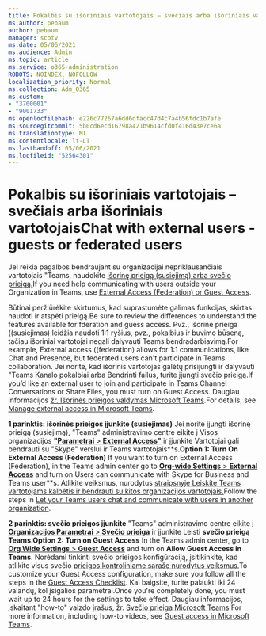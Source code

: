 ```yaml
---
title: Pokalbis su išoriniais vartotojais – svečiais arba išoriniais vartotojais
ms.author: pebaum
author: pebaum
manager: scotv
ms.date: 05/06/2021
ms.audience: Admin
ms.topic: article
ms.service: o365-administration
ROBOTS: NOINDEX, NOFOLLOW
localization_priority: Normal
ms.collection: Adm_O365
ms.custom:
- "3700001"
- "9001733"
ms.openlocfilehash: e226c77267a6dd6dfacc47d4c7a4b56fdc1b7afe
ms.sourcegitcommit: 5b0cd6ecd16798a421b9614cfd0f416d43e7ce6a
ms.translationtype: MT
ms.contentlocale: lt-LT
ms.lasthandoff: 05/06/2021
ms.locfileid: "52564301"
---
```

# <a name="chat-with-external-users---guests-or-federated-users"></a><span data-ttu-id="8afb8-102">Pokalbis su išoriniais vartotojais – svečiais arba išoriniais vartotojais</span><span class="sxs-lookup"><span data-stu-id="8afb8-102">Chat with external users - guests or federated users</span></span>

<span data-ttu-id="8afb8-103">Jei reikia pagalbos bendraujant su organizacijai nepriklausančiais vartotojais "Teams, naudokite [išorinę prieigą (susiejimą) arba svečio prieigą.](https://docs.microsoft.com/microsoftteams/manage-external-access#external-access-vs-guest-access)</span><span class="sxs-lookup"><span data-stu-id="8afb8-103">If you need help communicating with users outside your Organization in Teams, use [External Access (Federation) or Guest Access](https://docs.microsoft.com/microsoftteams/manage-external-access#external-access-vs-guest-access).</span></span>

<span data-ttu-id="8afb8-104">Būtinai peržiūrėkite skirtumus, kad suprastumėte galimas funkcijas, skirtas naudoti ir atspėti prieigą.</span><span class="sxs-lookup"><span data-stu-id="8afb8-104">Be sure to review the differences to understand the features available for fderation and guess access.</span></span> <span data-ttu-id="8afb8-105">Pvz., išorinė prieiga ((susiejimas) leidžia naudoti 1:1 ryšius, pvz., pokalbius ir buvimo būseną, tačiau išoriniai vartotojai negali dalyvauti Teams bendradarbiavimą.</span><span class="sxs-lookup"><span data-stu-id="8afb8-105">For example, External access ((federation) allows for 1:1 communications, like Chat and Presence, but federated users can't participate in Teams collaboration.</span></span> <span data-ttu-id="8afb8-106">Jei norite, kad išorinis vartotojas galėtų prisijungti ir dalyvauti "Teams Kanalo pokalbiai arba Bendrinti failus, turite įjungti svečio prieigą.</span><span class="sxs-lookup"><span data-stu-id="8afb8-106">If you’d like an external user to join and participate in Teams Channel Conversations or Share Files, you must turn on Guest Access.</span></span> <span data-ttu-id="8afb8-107">Daugiau informacijos [žr. Išorinės prieigos valdymas Microsoft Teams](https://docs.microsoft.com/microsoftteams/manage-external-access#external-access-vs-guest-access).</span><span class="sxs-lookup"><span data-stu-id="8afb8-107">For details, see [Manage external access in Microsoft Teams](https://docs.microsoft.com/microsoftteams/manage-external-access#external-access-vs-guest-access).</span></span>

<span data-ttu-id="8afb8-108">**1 parinktis: išorinės prieigos įjunkite (susiejimas)** Jei norite įjungti išorinę prieigą (susiejimą), "Teams" administravimo centre eikite į Visos organizacijos [ **"Parametrai**  >  **External Access"**](https://admin.teams.microsoft.com/company-wide-settings/external-communications) ir įjunkite Vartotojai gali bendrauti su "Skype" verslui ir Teams vartotojais\*\*s.</span><span class="sxs-lookup"><span data-stu-id="8afb8-108">**Option 1: Turn On External Access (Federation)** If you want to turn on External Access (Federation), in the Teams admin center go to [**Org-wide Settings** > **External Access**](https://admin.teams.microsoft.com/company-wide-settings/external-communications) and turn on Users can communicate with Skype for Business and Teams user\*\*s.</span></span> <span data-ttu-id="8afb8-109">Atlikite veiksmus, nurodytus [straipsnyje Leiskite Teams vartotojams kalbėtis ir bendrauti su kitos organizacijos vartotojais.](https://docs.microsoft.com/microsoftteams/manage-external-access#let-your-teams-users-chat-and-communicate-with-users-in-another-organization)</span><span class="sxs-lookup"><span data-stu-id="8afb8-109">Follow the steps in [Let your Teams users chat and communicate with users in another organization](https://docs.microsoft.com/microsoftteams/manage-external-access#let-your-teams-users-chat-and-communicate-with-users-in-another-organization).</span></span>

<span data-ttu-id="8afb8-110">**2 parinktis: svečio prieigos įjunkite** "Teams" administravimo centre eikite į [ **Organizacijos Parametrai**  >  **Svečio prieiga**](https://admin.teams.microsoft.com/company-wide-settings/guest-configuration) ir įjunkite Leisti **svečio prieigą Teams**.</span><span class="sxs-lookup"><span data-stu-id="8afb8-110">**Option 2: Turn on Guest Access** In the Teams admin center, go to [**Org Wide Settings** > **Guest Access**](https://admin.teams.microsoft.com/company-wide-settings/guest-configuration) and turn on **Allow Guest Access in Teams**.</span></span> <span data-ttu-id="8afb8-111">Norėdami tinkinti svečio prieigos konfigūraciją, įsitikinkite, kad atlikite visus svečio [prieigos kontroliniame sąraše nurodytus veiksmus.](https://docs.microsoft.com/microsoftteams/guest-access-checklist)</span><span class="sxs-lookup"><span data-stu-id="8afb8-111">To customize your Guest Access configuration, make sure you follow all the steps in the [Guest Access Checklist](https://docs.microsoft.com/microsoftteams/guest-access-checklist).</span></span> <span data-ttu-id="8afb8-112">Kai baigsite, turite palaukti iki 24 valandų, kol įsigalios parametrai.</span><span class="sxs-lookup"><span data-stu-id="8afb8-112">Once you're completely done, you must wait up to 24 hours for the settings to take effect.</span></span> <span data-ttu-id="8afb8-113">Daugiau informacijos, įskaitant "how-to" vaizdo įrašus, žr. [Svečio prieiga Microsoft Teams](https://docs.microsoft.com/microsoftteams/guest-access).</span><span class="sxs-lookup"><span data-stu-id="8afb8-113">For more information, including how-to videos, see [Guest access in Microsoft Teams](https://docs.microsoft.com/microsoftteams/guest-access).</span></span>